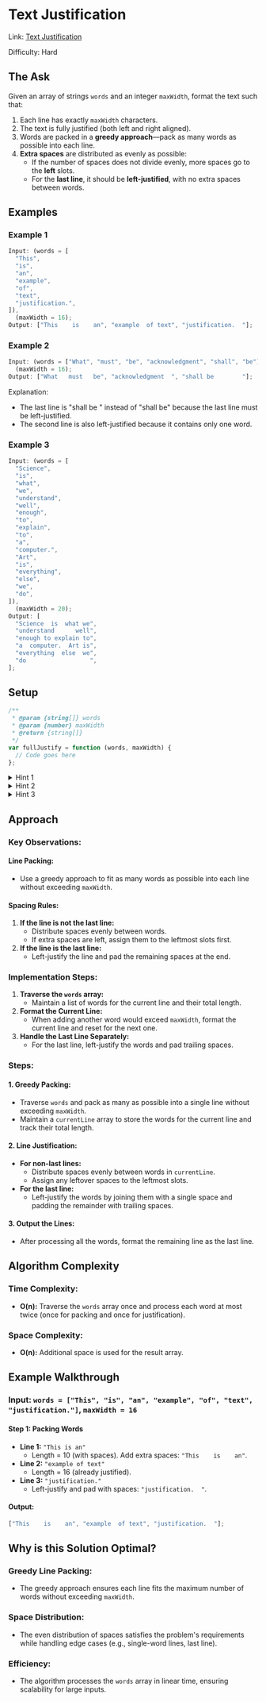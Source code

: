 # Text Justification

Link: [Text Justification](https://leetcode.com/problems/text-justification/?envType=study-plan-v2&envId=top-interview-150)

Difficulty: Hard

## The Ask

Given an array of strings `words` and an integer `maxWidth`, format the text such that:

1. Each line has exactly `maxWidth` characters.
2. The text is fully justified (both left and right aligned).
3. Words are packed in a **greedy approach**—pack as many words as possible into each line.
4. **Extra spaces** are distributed as evenly as possible:
   - If the number of spaces does not divide evenly, more spaces go to the **left** slots.
   - For the **last line**, it should be **left-justified**, with no extra spaces between words.

## Examples

### Example 1

```javascript
Input: (words = [
  "This",
  "is",
  "an",
  "example",
  "of",
  "text",
  "justification.",
]),
  (maxWidth = 16);
Output: ["This    is    an", "example  of text", "justification.  "];
```

### Example 2

```javascript
Input: (words = ["What", "must", "be", "acknowledgment", "shall", "be"]),
  (maxWidth = 16);
Output: ["What   must   be", "acknowledgment  ", "shall be        "];
```

Explanation:

- The last line is "shall be " instead of "shall be" because the last line must be left-justified.
- The second line is also left-justified because it contains only one word.

### Example 3

```javascript
Input: (words = [
  "Science",
  "is",
  "what",
  "we",
  "understand",
  "well",
  "enough",
  "to",
  "explain",
  "to",
  "a",
  "computer.",
  "Art",
  "is",
  "everything",
  "else",
  "we",
  "do",
]),
  (maxWidth = 20);
Output: [
  "Science  is  what we",
  "understand      well",
  "enough to explain to",
  "a  computer.  Art is",
  "everything  else  we",
  "do                  ",
];
```

## Setup

```javascript
/**
 * @param {string[]} words
 * @param {number} maxWidth
 * @return {string[]}
 */
var fullJustify = function (words, maxWidth) {
  // Code goes here
};
```

<details> <summary>Hint 1</summary> Use a greedy approach to pack words into each line. Keep track of the current line length and add words until adding the next word would exceed `maxWidth`. </details> <details> <summary>Hint 2</summary> For each line: - Distribute extra spaces evenly between words. - If there are leftover spaces, assign them to the slots on the left first. </details> <details> <summary>Hint 3</summary> For the **last line**, or lines containing only one word, ensure it is **left-justified** and padded with trailing spaces. </details>

## Approach

### Key Observations:

#### Line Packing:

- Use a greedy approach to fit as many words as possible into each line without exceeding `maxWidth`.

#### Spacing Rules:

1. **If the line is not the last line:**
   - Distribute spaces evenly between words.
   - If extra spaces are left, assign them to the leftmost slots first.
2. **If the line is the last line:**
   - Left-justify the line and pad the remaining spaces at the end.

### Implementation Steps:

1. **Traverse the `words` array:**
   - Maintain a list of words for the current line and their total length.
2. **Format the Current Line:**
   - When adding another word would exceed `maxWidth`, format the current line and reset for the next one.
3. **Handle the Last Line Separately:**
   - For the last line, left-justify the words and pad trailing spaces.

### Steps:

#### 1. Greedy Packing:

- Traverse `words` and pack as many as possible into a single line without exceeding `maxWidth`.
- Maintain a `currentLine` array to store the words for the current line and track their total length.

#### 2. Line Justification:

- **For non-last lines:**
  - Distribute spaces evenly between words in `currentLine`.
  - Assign any leftover spaces to the leftmost slots.
- **For the last line:**
  - Left-justify the words by joining them with a single space and padding the remainder with trailing spaces.

#### 3. Output the Lines:

- After processing all the words, format the remaining line as the last line.

## Algorithm Complexity

### Time Complexity:

- **O(n):** Traverse the `words` array once and process each word at most twice (once for packing and once for justification).

### Space Complexity:

- **O(n):** Additional space is used for the result array.

## Example Walkthrough

### Input: `words = ["This", "is", "an", "example", "of", "text", "justification."]`, `maxWidth = 16`

#### Step 1: Packing Words

- **Line 1:** `"This is an"`
  - Length = 10 (with spaces). Add extra spaces: `"This    is    an"`.
- **Line 2:** `"example of text"`
  - Length = 16 (already justified).
- **Line 3:** `"justification."`
  - Left-justify and pad with spaces: `"justification.  "`.

#### Output:

```javascript
["This    is    an", "example  of text", "justification.  "];
```

## Why is this Solution Optimal?

### Greedy Line Packing:

- The greedy approach ensures each line fits the maximum number of words without exceeding `maxWidth`.

### Space Distribution:

- The even distribution of spaces satisfies the problem's requirements while handling edge cases (e.g., single-word lines, last line).

### Efficiency:

- The algorithm processes the `words` array in linear time, ensuring scalability for large inputs.

